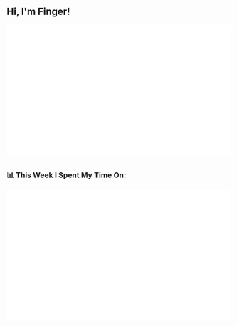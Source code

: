 <h2> Hi, I'm Finger!</h2>

<img align="right" src="https://raw.githubusercontent.com/spianmo/github-stats/master/generated/overview.svg#gh-light-mode-only">

<!-- <img align="right" height="160em" src="https://github-readme-stats-eight-theta.vercel.app/api/top-langs/?username=spianmo&layout=compact&langs_count=8&theme=algolia"/>	 -->
	
```go
package main

type Me struct {
	Name   string
	Job    string
	Code   string
	Skills string
}

func main() {
	me := &Me{
		Name:   "Finger",
		Job:    "Client-side Engineer",
		Code:   "Java and C++ and Others",
		Skills: "Android Security NLP ^o^",
	}
	_ = me
}
```


<h3>📊 This Week I Spent My Time On:</h3>
<img align='right' src="https://raw.githubusercontent.com/spianmo/github-stats/master/generated/languages.svg#gh-light-mode-only">

<!--START_SECTION:waka-->

```text
Kotlin                 9 hrs 23 mins   ██████████▓░░░░░░░░░░░░░░   42.29 %
Groovy                 3 hrs 39 mins   ████░░░░░░░░░░░░░░░░░░░░░   16.48 %
Java                   3 hrs 12 mins   ███▓░░░░░░░░░░░░░░░░░░░░░   14.48 %
Gradle                 2 hrs 17 mins   ██▓░░░░░░░░░░░░░░░░░░░░░░   10.34 %
XML                    1 hr 10 mins    █▒░░░░░░░░░░░░░░░░░░░░░░░   05.26 %
```

<!--END_SECTION:waka-->
